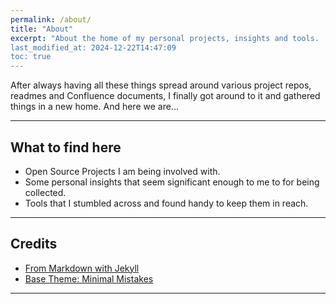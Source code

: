 ```yaml
---
permalink: /about/
title: "About"
excerpt: "About the home of my personal projects, insights and tools.
last_modified_at: 2024-12-22T14:47:09
toc: true
---
```


After always having all these things spread around various project repos, readmes and Confluence documents, I finally got around to it and gathered things in a new home. And here we are...

---

## What to find here

- Open Source Projects I am being involved with.
- Some personal insights that seem significant enough to me to for being collected.
- Tools that I stumbled across and found handy to keep them in reach.
---

## Credits

- [From Markdown with Jekyll](https://jekyllrb.com/)
- [Base Theme: Minimal Mistakes](https://mmistakes.github.io/minimal-mistakes/about/)

---

